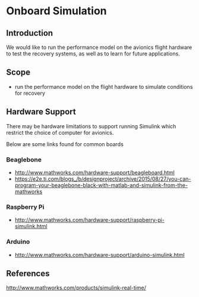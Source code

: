 # Onboard Simulation

## Introduction

We would like to run the performance model on the avionics flight hardware to test the recovery systems, as well as to learn for future applications.

## Scope

- run the performance model on the flight hardware to simulate conditions for recovery

## Hardware Support

There may be hardware limitations to support running Simulink which restrict the choice of computer for avionics.

Below are some links found for common boards

### Beaglebone

- http://www.mathworks.com/hardware-support/beagleboard.html
- https://e2e.ti.com/blogs_/b/designproject/archive/2015/08/27/you-can-program-your-beaglebone-black-with-matlab-and-simulink-from-the-mathworks

### Raspberry Pi

- http://www.mathworks.com/hardware-support/raspberry-pi-simulink.html

### Arduino

- http://www.mathworks.com/hardware-support/arduino-simulink.html

## References
http://www.mathworks.com/products/simulink-real-time/

